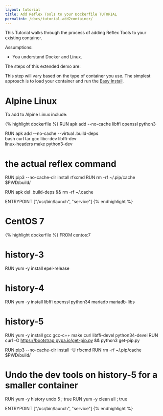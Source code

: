 ```yaml
---
layout: tutorial
title: Add Reflex Tools to your Dockerfile TUTORIAL
permalink: /docs/tutorial-add2container/
---
```


This Tutorial walks through the process of adding Reflex Tools to your existing container.

Assumptions:

* You understand Docker and Linux.

The steps of this extended demo are:

This step will vary based on the type of container you use.  The simplest approach is to load your container and run the [Easy Install](/docs/install/#easy-install). 

# Alpine Linux

To add to Alpine Linux include:

{% highlight dockerfile %}
RUN apk add --no-cache libffi openssl python3

RUN apk add --no-cache --virtual .build-deps \
        bash curl tar gcc libc-dev libffi-dev \
        linux-headers make python3-dev

# the actual reflex command
RUN pip3 --no-cache-dir install rfxcmd
RUN rm -rf ~/.pip/cache $PWD/build/

RUN apk del .build-deps && rm -rf ~/.cache

ENTRYPOINT ["/usr/bin/launch", "service"]
{% endhighlight %}

# CentOS 7

{% highlight dockerfile %}
FROM centos:7

# history-3
RUN yum -y install epel-release
# history-4
RUN yum -y install libffi openssl python34 mariadb mariadb-libs
# history-5
RUN yum -y install gcc gcc-c++ make curl libffi-devel python34-devel
RUN curl -O https://bootstrap.pypa.io/get-pip.py && python3 get-pip.py

RUN pip3 --no-cache-dir install -U rfxcmd
RUN rm -rf ~/.pip/cache $PWD/build/

# Undo the dev tools on history-5 for a smaller container
RUN yum -y history undo 5 ; true
RUN yum -y clean all ; true

ENTRYPOINT ["/usr/bin/launch", "service"]
{% endhighlight %}

